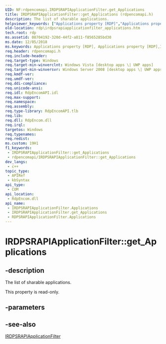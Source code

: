 ```yaml
---
UID: NF:rdpencomapi.IRDPSRAPIApplicationFilter.get_Applications
title: IRDPSRAPIApplicationFilter::get_Applications (rdpencomapi.h)
description: The list of sharable applications.
helpviewer_keywords: ["Applications property [RDP]","Applications property [RDP]","IRDPSRAPIApplicationFilter interface","Applications property [RDP]","RDPSRAPIApplicationFilter object","IRDPSRAPIApplicationFilter interface [RDP]","Applications property","IRDPSRAPIApplicationFilter.Applications","IRDPSRAPIApplicationFilter.get_Applications","IRDPSRAPIApplicationFilter::Applications","IRDPSRAPIApplicationFilter::get_Applications","RDPSRAPIApplicationFilter object [RDP]","Applications property","get_Applications","rdp.irdpsrapiapplicationfilter_applications","rdpencomapi/IRDPSRAPIApplicationFilter::Applications","rdpencomapi/IRDPSRAPIApplicationFilter::get_Applications"]
old-location: rdp\irdpsrapiapplicationfilter_applications.htm
tech.root: rdp
ms.assetid: 08704192-320d-44f2-a811-f8565285bd30
ms.date: 12/05/2018
ms.keywords: Applications property [RDP], Applications property [RDP],IRDPSRAPIApplicationFilter interface, Applications property [RDP],RDPSRAPIApplicationFilter object, IRDPSRAPIApplicationFilter interface [RDP],Applications property, IRDPSRAPIApplicationFilter.Applications, IRDPSRAPIApplicationFilter.get_Applications, IRDPSRAPIApplicationFilter::Applications, IRDPSRAPIApplicationFilter::get_Applications, RDPSRAPIApplicationFilter object [RDP],Applications property, get_Applications, rdp.irdpsrapiapplicationfilter_applications, rdpencomapi/IRDPSRAPIApplicationFilter::Applications, rdpencomapi/IRDPSRAPIApplicationFilter::get_Applications
req.header: rdpencomapi.h
req.include-header: 
req.target-type: Windows
req.target-min-winverclnt: Windows Vista [desktop apps \| UWP apps]
req.target-min-winversvr: Windows Server 2008 [desktop apps \| UWP apps]
req.kmdf-ver: 
req.umdf-ver: 
req.ddi-compliance: 
req.unicode-ansi: 
req.idl: RdpEncomAPI.idl
req.max-support: 
req.namespace: 
req.assembly: 
req.type-library: RdpEncomAPI.tlb
req.lib: 
req.dll: RdpEncom.dll
req.irql: 
targetos: Windows
req.typenames: 
req.redist: 
ms.custom: 19H1
f1_keywords:
 - IRDPSRAPIApplicationFilter::get_Applications
 - rdpencomapi/IRDPSRAPIApplicationFilter::get_Applications
dev_langs:
 - c++
topic_type:
 - APIRef
 - kbSyntax
api_type:
 - COM
api_location:
 - RdpEncom.dll
api_name:
 - IRDPSRAPIApplicationFilter.Applications
 - IRDPSRAPIApplicationFilter.get_Applications
 - RDPSRAPIApplicationFilter.Applications
---
```


# IRDPSRAPIApplicationFilter::get_Applications


## -description

The list of sharable applications.

This property is read-only.

## -parameters

## -see-also

<a href="https://docs.microsoft.com/windows/desktop/api/rdpencomapi/nn-rdpencomapi-irdpsrapiapplicationfilter">IRDPSRAPIApplicationFilter</a>

